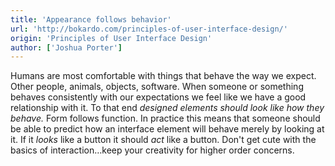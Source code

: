 ```yaml
---
title: 'Appearance follows behavior'
url: 'http://bokardo.com/principles-of-user-interface-design/'
origin: 'Principles of User Interface Design'
author: ['Joshua Porter']
---
```


Humans are most comfortable with things that behave the way we expect. Other people, animals, objects, software. When someone or something behaves consistently with our expectations we feel like we have a good relationship with it. To that end _designed elements should look like how they behave._ Form follows function. In practice this means that someone should be able to predict how an interface element will behave merely by looking at it. If it _looks_ like a button it should _act_ like a button. Don't get cute with the basics of interaction…keep your creativity for higher order concerns.
